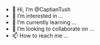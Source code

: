 - 👋 Hi, I’m @CaptianTush
- 👀 I’m interested in ...
- 🌱 I’m currently learning ...
- 💞️ I’m looking to collaborate on ...
- 📫 How to reach me ...

<!---
CaptianTush/CaptianTush is a ✨ special ✨ repository because its `README.md` (this file) appears on your GitHub profile.
You can click the Preview link to take a look at your changes.
--->
